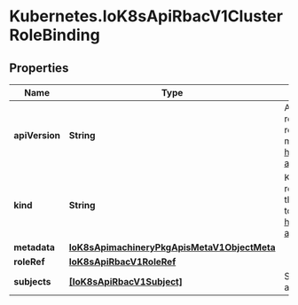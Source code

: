 # Kubernetes.IoK8sApiRbacV1ClusterRoleBinding

## Properties

Name | Type | Description | Notes
------------ | ------------- | ------------- | -------------
**apiVersion** | **String** | APIVersion defines the versioned schema of this representation of an object. Servers should convert recognized schemas to the latest internal value, and may reject unrecognized values. More info: https://git.k8s.io/community/contributors/devel/sig-architecture/api-conventions.md#resources | [optional] 
**kind** | **String** | Kind is a string value representing the REST resource this object represents. Servers may infer this from the endpoint the client submits requests to. Cannot be updated. In CamelCase. More info: https://git.k8s.io/community/contributors/devel/sig-architecture/api-conventions.md#types-kinds | [optional] 
**metadata** | [**IoK8sApimachineryPkgApisMetaV1ObjectMeta**](IoK8sApimachineryPkgApisMetaV1ObjectMeta.md) |  | [optional] 
**roleRef** | [**IoK8sApiRbacV1RoleRef**](IoK8sApiRbacV1RoleRef.md) |  | 
**subjects** | [**[IoK8sApiRbacV1Subject]**](IoK8sApiRbacV1Subject.md) | Subjects holds references to the objects the role applies to. | [optional] 


